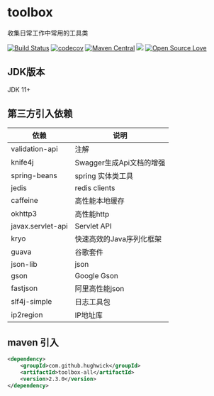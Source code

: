 # toolbox

收集日常工作中常用的工具类

[![Build Status](https://travis-ci.com/HughWick/toolbox.svg?branch=master)](https://travis-ci.com/HughWick/toolbox)
[![codecov](https://codecov.io/gh/HughWick/toolbox/branch/master/graph/badge.svg)](https://codecov.io/gh/HughWick/toolbox)
[![Maven Central](https://maven-badges.herokuapp.com/maven-central/com.github.hughwick/toolbox-all/badge.svg)](https://maven-badges.herokuapp.com/maven-central/com.github.hughwick/toolbox-all)
[![](https://img.shields.io/badge/license-Apache2-FF0080.svg)](https://github.com/hughwick/toolbox/blob/master/LICENSE.txt)
[![Open Source Love](https://badges.frapsoft.com/os/v2/open-source.svg?v=103)](https://github.com/hughwick/toolbox)

## JDK版本

JDK 11+

## 第三方引入依赖

|  依赖   | 说明  |
|  ----  | ----  |
| validation-api  | 注解 |
| knife4j  | Swagger生成Api文档的增强 |
| spring-beans  | spring 实体类工具 |
| jedis  | redis clients |
| caffeine  | 高性能本地缓存 |
| okhttp3  | 高性能http |
| javax.servlet-api  | Servlet API |
| kryo  | 快速高效的Java序列化框架 |
| guava  | 谷歌套件 |
| json-lib  | json |
| gson  | Google Gson |
| fastjson  | 阿里高性能json |
| slf4j-simple  | 日志工具包 |
| ip2region  | IP地址库 |

## maven 引入

```xml
<dependency>
    <groupId>com.github.hughwick</groupId>
    <artifactId>toolbox-all</artifactId>
    <version>2.3.0</version>
</dependency>
```

